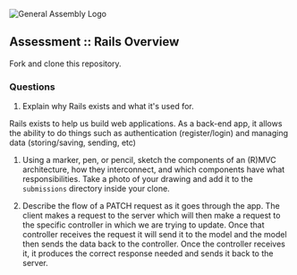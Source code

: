 ![General Assembly Logo](http://i.imgur.com/ke8USTq.png)

## Assessment :: Rails Overview

Fork and clone this repository.

### Questions
1. Explain why Rails exists and what it's used for.

Rails exists to help us build web applications. As a back-end app, it allows the ability to do things such as authentication (register/login) and managing data (storing/saving, sending, etc)

1. Using a marker, pen, or pencil, sketch the components of an (R)MVC architecture, how they interconnect, and which components have what responsibilities. Take a photo of your drawing and add it to the `submissions` directory inside your clone.

1. Describe the flow of a PATCH request as it goes through the app.
The client makes a request to the server which will then make a request to the specific controller in which we are trying to update. Once that controller receives the request it will send it to the model and the model then sends the data back to the controller. Once the controller receives it, it produces the correct response needed and sends it back to the server.
